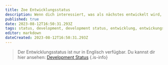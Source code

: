 ```yaml
---
title: Zoe Entwicklungsstatus
description: Wenn dich interessiert, was als nächstes entwickelt wird, kannst du hier einen Einblick erlangen.
published: true
date: 2023-08-12T16:50:31.293Z
tags: status, development, development status, entwicklung, entwickungsstatus
editor: markdown
dateCreated: 2023-08-12T16:50:31.293Z
---
```


>Der Entwicklungsstatus ist nur in Englisch verfügbar. Du kannst dir hier ansehen: [Development Status](/en/Development-Status/)
>{.is-info}